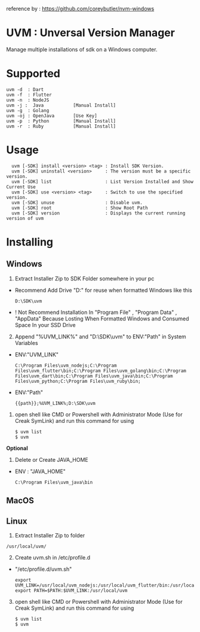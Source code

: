 reference by : https://github.com/coreybutler/nvm-windows

# UVM : Unversal Version Manager

Manage multiple installations of sdk on a Windows computer.

# Supported
  ```
  uvm -d  : Dart
  uvm -f  : Flutter
  uvm -n  : NodeJS
  uvm -j :  Java           [Manual Install]
  uvm -g  : Golang
  uvm -oj : OpenJava       [Use Key]
  uvm -p  : Python         [Manual Install]
  uvm -r  : Ruby           [Manual Install]
  ```
# Usage
  ```
	uvm [-SDK] install <version> <tag> : Install SDK Version.
	uvm [-SDK] uninstall <version>     : The version must be a specific version.
	uvm [-SDK] list                    : List Version Installed and Show Current Use
	uvm [-SDK] use <version> <tag>     : Switch to use the specified version.
	uvm [-SDK] unuse                   : Disable uvm.
	uvm [-SDK] root            	       : Show Root Path
	uvm [-SDK] version                 : Displays the current running version of uvm
  ```
# Installing

## Windows
1. Extract Installer Zip to SDK Folder somewhere in your pc
   
  - Recommend Add Drive "D:" for reuse when formatted Windows like this

    ```
    D:\SDK\uvm
    ```

  - ! Not Recommend Installation In "Program File" , "Program Data" , "AppData" Because Losting When Formatted Windows and Consumed Space In your SSD Drive

2. Append "%UVM_LINK%" and "D:\SDK\uvm" to ENV:"Path" in System Variables

- ENV:"UVM_LINK"
 
  ```
  C:\Program Files\uvm_nodejs;C:\Program Files\uvm_flutter\bin;C:\Program Files\uvm_golang\bin;C:\Program Files\uvm_dart\bin;C:\Program Files\uvm_java\bin;C:\Program Files\uvm_python;C:\Program Files\uvm_ruby\bin;
  ```

- ENV:"Path"

  ```
  {{path}};%UVM_LINK%;D:\SDK\uvm
  ```

1. open shell like CMD or Powershell with Administrator Mode (Use for Creak SymLink)
   and run this command for using
   
   ```
   $ uvm list
   $ uvm 
   ```


<b> Optional </b>

1. Delete or Create JAVA_HOME 

- ENV : "JAVA_HOME"
 
   ```
   C:\Program Files\uvm_java\bin
   ```


## MacOS

## Linux
1. Extract Installer Zip to folder

  ```
  /usr/local/uvm/
  ```

2. Create uvm.sh in /etc/profile.d
  
- "/etc/profile.d/uvm.sh"
 
  ```
  export UVM_LINK=/usr/local/uvm_nodejs:/usr/local/uvm_flutter/bin:/usr/local/uvm_golang/bin:/usr/local/uvm_dart/bin:/usr/local/uvm_java/bin:/usr/local/uvm_python:/usr/local/uvm_ruby/bin
  export PATH=$PATH:$UVM_LINK:/usr/local/uvm
  ```

3. open shell like CMD or Powershell with Administrator Mode (Use for Creak SymLink)
   and run this command for using
   
   ```
   $ uvm list
   $ uvm 
   ```